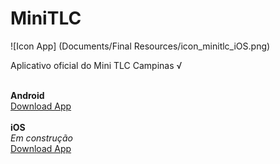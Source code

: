 # MiniTLC

![Icon App]
(Documents/Final Resources/icon_minitlc_iOS.png)

Aplicativo oficial do Mini TLC Campinas √
<br><br>

**Android**
<br>
[Download App](https://play.google.com/store/apps/details?id=com.dekoservidoni.minitlc)
<br><br>
**iOS**
<br>
*Em construção*
<br>
[Download App]()
